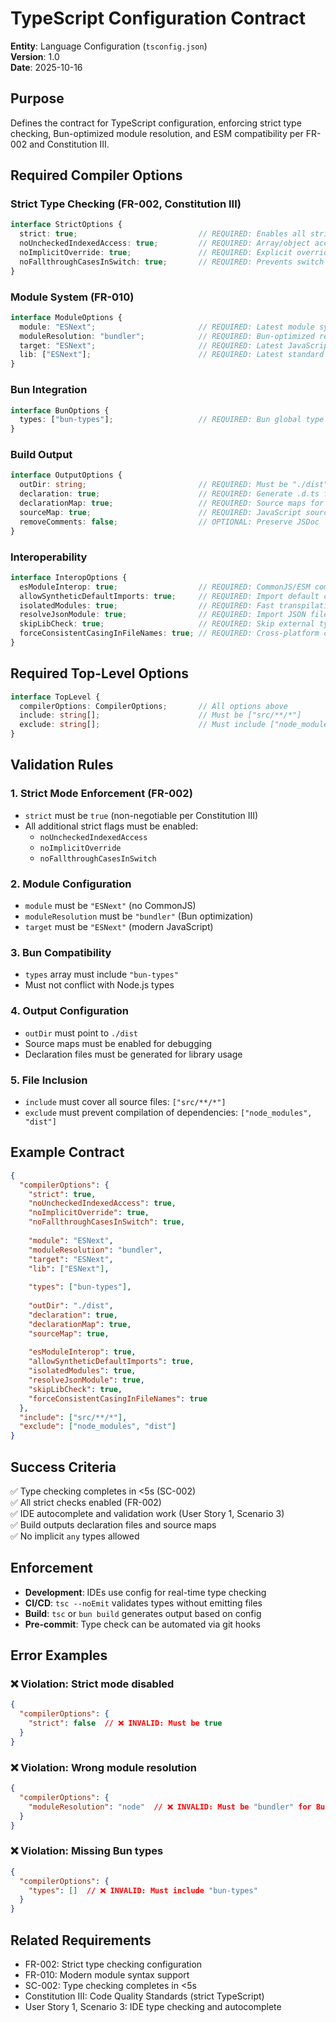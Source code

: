 # TypeScript Configuration Contract

**Entity**: Language Configuration (`tsconfig.json`)  
**Version**: 1.0  
**Date**: 2025-10-16

## Purpose

Defines the contract for TypeScript configuration, enforcing strict type checking, Bun-optimized module resolution, and ESM compatibility per FR-002 and Constitution III.

## Required Compiler Options

### Strict Type Checking (FR-002, Constitution III)
```typescript
interface StrictOptions {
  strict: true;                           // REQUIRED: Enables all strict checks
  noUncheckedIndexedAccess: true;         // REQUIRED: Array/object access safety
  noImplicitOverride: true;               // REQUIRED: Explicit override keyword
  noFallthroughCasesInSwitch: true;       // REQUIRED: Prevents switch fallthrough bugs
}
```

### Module System (FR-010)
```typescript
interface ModuleOptions {
  module: "ESNext";                       // REQUIRED: Latest module syntax
  moduleResolution: "bundler";            // REQUIRED: Bun-optimized resolution
  target: "ESNext";                       // REQUIRED: Latest JavaScript features
  lib: ["ESNext"];                        // REQUIRED: Latest standard library
}
```

### Bun Integration
```typescript
interface BunOptions {
  types: ["bun-types"];                   // REQUIRED: Bun global type definitions
}
```

### Build Output
```typescript
interface OutputOptions {
  outDir: string;                         // REQUIRED: Must be "./dist"
  declaration: true;                      // REQUIRED: Generate .d.ts files
  declarationMap: true;                   // REQUIRED: Source maps for types
  sourceMap: true;                        // REQUIRED: JavaScript source maps
  removeComments: false;                  // OPTIONAL: Preserve JSDoc
}
```

### Interoperability
```typescript
interface InteropOptions {
  esModuleInterop: true;                  // REQUIRED: CommonJS/ESM compatibility
  allowSyntheticDefaultImports: true;     // REQUIRED: Import default compatibility
  isolatedModules: true;                  // REQUIRED: Fast transpilation
  resolveJsonModule: true;                // REQUIRED: Import JSON files
  skipLibCheck: true;                     // REQUIRED: Skip external type checks
  forceConsistentCasingInFileNames: true; // REQUIRED: Cross-platform consistency
}
```

## Required Top-Level Options

```typescript
interface TopLevel {
  compilerOptions: CompilerOptions;       // All options above
  include: string[];                      // Must be ["src/**/*"]
  exclude: string[];                      // Must include ["node_modules", "dist"]
}
```

## Validation Rules

### 1. Strict Mode Enforcement (FR-002)
- `strict` must be `true` (non-negotiable per Constitution III)
- All additional strict flags must be enabled:
  - `noUncheckedIndexedAccess`
  - `noImplicitOverride`
  - `noFallthroughCasesInSwitch`

### 2. Module Configuration
- `module` must be `"ESNext"` (no CommonJS)
- `moduleResolution` must be `"bundler"` (Bun optimization)
- `target` must be `"ESNext"` (modern JavaScript)

### 3. Bun Compatibility
- `types` array must include `"bun-types"`
- Must not conflict with Node.js types

### 4. Output Configuration
- `outDir` must point to `./dist`
- Source maps must be enabled for debugging
- Declaration files must be generated for library usage

### 5. File Inclusion
- `include` must cover all source files: `["src/**/*"]`
- `exclude` must prevent compilation of dependencies: `["node_modules", "dist"]`

## Example Contract

```json
{
  "compilerOptions": {
    "strict": true,
    "noUncheckedIndexedAccess": true,
    "noImplicitOverride": true,
    "noFallthroughCasesInSwitch": true,
    
    "module": "ESNext",
    "moduleResolution": "bundler",
    "target": "ESNext",
    "lib": ["ESNext"],
    
    "types": ["bun-types"],
    
    "outDir": "./dist",
    "declaration": true,
    "declarationMap": true,
    "sourceMap": true,
    
    "esModuleInterop": true,
    "allowSyntheticDefaultImports": true,
    "isolatedModules": true,
    "resolveJsonModule": true,
    "skipLibCheck": true,
    "forceConsistentCasingInFileNames": true
  },
  "include": ["src/**/*"],
  "exclude": ["node_modules", "dist"]
}
```

## Success Criteria

✅ Type checking completes in <5s (SC-002)  
✅ All strict checks enabled (FR-002)  
✅ IDE autocomplete and validation work (User Story 1, Scenario 3)  
✅ Build outputs declaration files and source maps  
✅ No implicit `any` types allowed

## Enforcement

- **Development**: IDEs use config for real-time type checking
- **CI/CD**: `tsc --noEmit` validates types without emitting files
- **Build**: `tsc` or `bun build` generates output based on config
- **Pre-commit**: Type check can be automated via git hooks

## Error Examples

### ❌ Violation: Strict mode disabled
```json
{
  "compilerOptions": {
    "strict": false  // ❌ INVALID: Must be true
  }
}
```

### ❌ Violation: Wrong module resolution
```json
{
  "compilerOptions": {
    "moduleResolution": "node"  // ❌ INVALID: Must be "bundler" for Bun
  }
}
```

### ❌ Violation: Missing Bun types
```json
{
  "compilerOptions": {
    "types": []  // ❌ INVALID: Must include "bun-types"
  }
}
```

## Related Requirements

- FR-002: Strict type checking configuration
- FR-010: Modern module syntax support
- SC-002: Type checking completes in <5s
- Constitution III: Code Quality Standards (strict TypeScript)
- User Story 1, Scenario 3: IDE type checking and autocomplete

